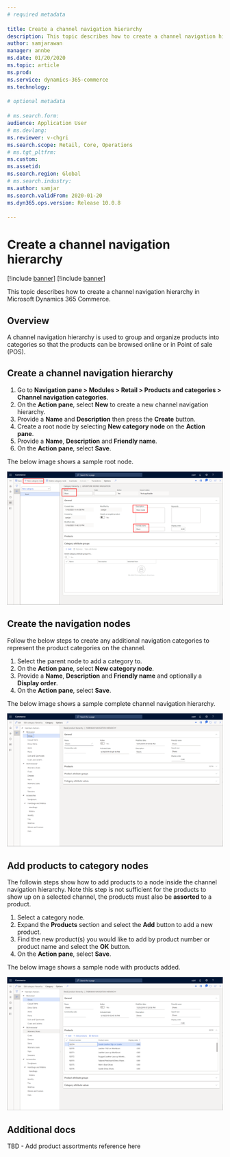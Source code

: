 ```yaml
---
# required metadata

title: Create a channel navigation hierarchy
description: This topic describes how to create a channel navigation hierarchy in Microsoft Dynamics 365 Commerce.
author: samjarawan
manager: annbe
ms.date: 01/20/2020
ms.topic: article
ms.prod: 
ms.service: dynamics-365-commerce
ms.technology: 

# optional metadata

# ms.search.form: 
audience: Application User
# ms.devlang: 
ms.reviewer: v-chgri
ms.search.scope: Retail, Core, Operations
# ms.tgt_pltfrm: 
ms.custom: 
ms.assetid: 
ms.search.region: Global
# ms.search.industry: 
ms.author: samjar
ms.search.validFrom: 2020-01-20
ms.dyn365.ops.version: Release 10.0.8

---
```

# Create a channel navigation hierarchy

[!include [banner](../includes/preview-banner.md)]
[!include [banner](../includes/banner.md)]

This topic describes how to create a channel navigation hierarchy in Microsoft Dynamics 365 Commerce.

## Overview

A channel navigation hierarchy is used to group and organize products into categories so that the products can be browsed online or in Point of sale (POS).

## Create a channel navigation hierarchy

1. Go to **Navigation pane \> Modules \> Retail \> Products and categories \> Channel navigation categories**.
1. On the **Action pane**, select **New** to create a new channel navigation hierarchy.
1. Provide a **Name** and **Description** then press the **Create** button.
1. Create a root node by selecting **New category node** on the **Action pane**.
1. Provide a **Name**, **Description** and **Friendly name**.
1. On the **Action pane**, select **Save**.

The below image shows a sample root node.

![Sample root node](media/create-channel-hierarchy-1.png)

## Create the navigation nodes
Follow the below steps to create any additional navigation categories to represent the product categories on the channel.

1. Select the parent node to add a category to.
1. On the **Action pane**, select **New category node**.
1. Provide a **Name**, **Description** and **Friendly name** and optionally a **Display order**.
1. On the **Action pane**, select **Save**.

The below image shows a sample complete channel navigation hierarchy.

![Sample channel hierarchy](media/create-channel-hierarchy-2.png)

## Add products to category nodes
The followin steps show how to add products to a node inside the channel navigation hierarchy.  Note this step is not sufficient for the products to show up on a selected channel, the products must also be **assorted** to a product.  

1. Select a category node.
1. Expand the **Products** section and select the **Add** button to add a new product.
1. Find the new product(s) you would like to add by product number or product name and select the **OK** button.
1. On the **Action pane**, select **Save**.

The below image shows a sample node with products added.

![Products added to a category node](media/create-channel-hierarchy-3.png)

## Additional docs
TBD - Add product assortments reference here
